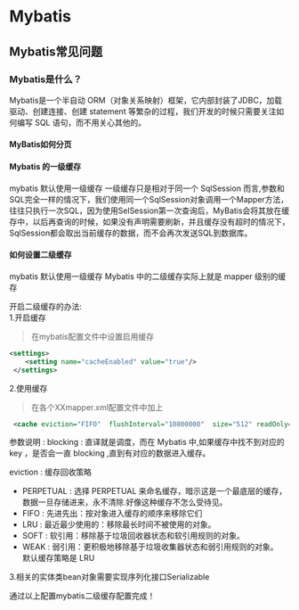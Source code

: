 # Mybatis

## Mybatis常见问题

### Mybatis是什么？

Mybatis是一个半自动 ORM（对象关系映射）框架，它内部封装了JDBC，加载驱动、创建连接、创建 statement 等繁杂的过程，我们开发的时候只需要关注如何编写 SQL 语句，而不用关心其他的。

#### MyBatis如何分页

#### Mybatis 的一级缓存

mybatis 默认使用一级缓存
一级缓存只是相对于同一个 SqlSession 而言,参数和SQL完全一样的情况下，我们使用同一个SqlSession对象调用一个Mapper方法，往往只执行一次SQL，因为使用SelSession第一次查询后，MyBatis会将其放在缓存中，以后再查询的时候，如果没有声明需要刷新，并且缓存没有超时的情况下，SqlSession都会取出当前缓存的数据，而不会再次发送SQL到数据库。

#### 如何设置二级缓存

mybatis 默认使用一级缓存
Mybatis 中的二级缓存实际上就是 mapper 级别的缓存

开启二级缓存的办法:  
1.开启缓存
> 在mybatis配置文件中设置启用缓存

````xml
<settings>
    <setting name="cacheEnabled" value="true"/>
 </settings>
````

2.使用缓存
> 在各个XXmapper.xml配置文件中加上

````xml
 <cache eviction="FIFO"  flushInterval="10800000"  size="512" readOnly="true" /> 

````

参数说明 :
blocking : 直译就是调度，而在 Mybatis 中,如果缓存中找不到对应的 key ，是否会一直 blocking ,直到有对应的数据进入缓存。

eviction : 缓存回收策略

+ PERPETUAL : 选择 PERPETUAL 来命名缓存，暗示这是一个最底层的缓存，数据一旦存储进来，永不清除.好像这种缓存不怎么受待见。
+ FIFO : 先进先出：按对象进入缓存的顺序来移除它们
+ LRU : 最近最少使用的：移除最长时间不被使用的对象。
+ SOFT : 软引用：移除基于垃圾回收器状态和软引用规则的对象。
+ WEAK : 弱引用：更积极地移除基于垃圾收集器状态和弱引用规则的对象。  
默认缓存策略是 LRU

3.相关的实体类bean对象需要实现序列化接口Serializable

通过以上配置mybatis二级缓存配置完成！
